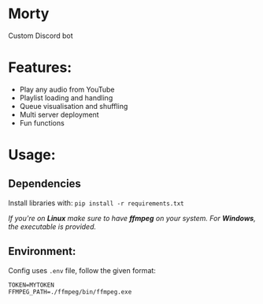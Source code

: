 # Morty
Custom Discord bot

# Features:
- Play any audio from YouTube
- Playlist loading and handling
- Queue visualisation and shuffling
- Multi server deployment
- Fun functions

# Usage:
## Dependencies
Install libraries with: `pip install -r requirements.txt`

*If you're on **Linux** make sure to have **ffmpeg** on your system. For **Windows**, the executable is provided.*

## Environment:
Config uses `.env` file, follow the given format:    
```
TOKEN=MYTOKEN
FFMPEG_PATH=./ffmpeg/bin/ffmpeg.exe
```